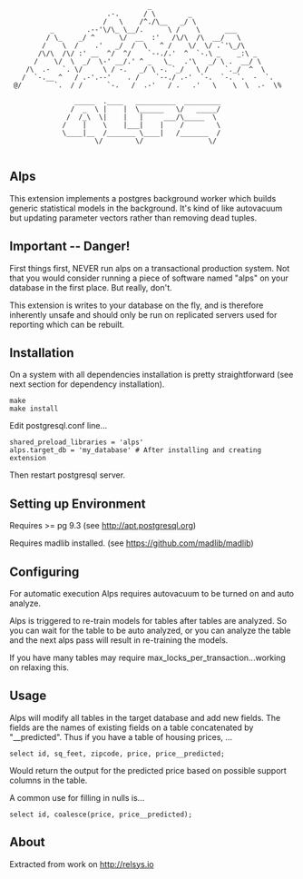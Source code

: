 ```
                                  _
                        .-.      / \        _
                       /   \    /^./\__   _/ \
          _        .--'\/\_ \__/.      \ /    \      ___
         / \_    _/ ^      \/  __  :'   /\/\  /\  __/   \
        /    \  /    .'   _/  /  \   ^ /    \/  \/ .`'\_/\
       /\/\  /\/ :' __  ^/  ^/    `--./.'  ^  `-.\ _    _:\ _
      /    \/  \  _/  \-' __/.' ^ _   \_   .'\   _/ \ .  __/ \
    /\  .-   `. \/     \ / -.   _/ \ -. `_/   \ /    `._/  ^  \
   /  `-.__ ^   / .-'.--'    . /    `--./ .-'  `-.  `-. `.  -  `.
 @/        `.  / /      `-.   /  .-'   / .   .'   \    \  \  .-  \%

                _____  .____   __________  _________
               /  _  \ |    |  \______   \/   _____/
              /  /_\  \|    |   |     ___/\_____  \ 
             /    |    \    |___|    |    /        \
             \____|__  /_______ \____|   /_______  /
                     \/        \/                \/ 


```

## Alps

This extension implements a postgres background worker which builds generic statistical models in the background.  It's kind of like autovacuum but updating parameter vectors rather than removing dead tuples.

## Important -- Danger!

First things first, NEVER run alps on a transactional production system.  Not that you would consider running a piece of software named "alps" on your database in the first place.  But really, don't.

This extension is writes to your database on the fly, and is therefore inherently unsafe and should only be run on replicated servers used for reporting which can be rebuilt.

## Installation

On a system with all dependencies installation is pretty straightforward (see next section for dependency installation).  

```
make
make install
```

Edit postgresql.conf line...

```
shared_preload_libraries = 'alps'
alps.target_db = 'my_database' # After installing and creating extension
```

Then restart postgresql server.


## Setting up Environment

Requires >= pg 9.3  (see http://apt.postgresql.org)

Requires madlib installed. (see https://github.com/madlib/madlib)


## Configuring

For automatic execution Alps requires autovacuum to be turned on and auto analyze.

Alps is triggered to re-train models for tables after tables are analyzed.  So you can wait for the table to be auto analyzed, or you can analyze the table and the next alps pass will result in re-training the models.

If you have many tables may require max_locks_per_transaction...working on relaxing this.

## Usage

Alps will modify all tables in the target database and add new fields.  The fields are the names of existing fields on a table concatenated by "__predicted".  Thus if you have a table of housing prices, ...

```
select id, sq_feet, zipcode, price, price__predicted;
```

Would return the output for the predicted price based on possible support columns in the table.

A common use for filling in nulls is...

```
select id, coalesce(price, price__predicted);
```

## About

Extracted from work on http://relsys.io



